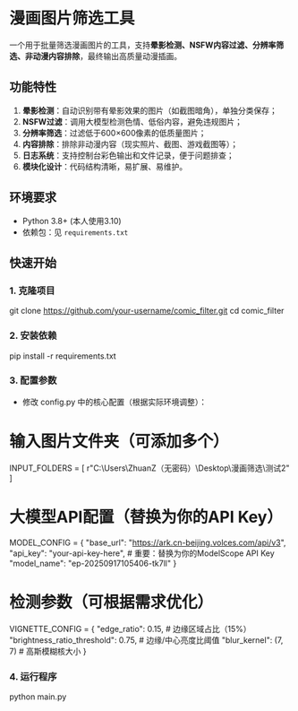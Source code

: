 # 漫画图片筛选工具

一个用于批量筛选漫画图片的工具，支持**晕影检测、NSFW内容过滤、分辨率筛选、非动漫内容排除**，最终输出高质量动漫插画。

## 功能特性
1. **晕影检测**：自动识别带有晕影效果的图片（如截图暗角），单独分类保存；
2. **NSFW过滤**：调用大模型检测色情、低俗内容，避免违规图片；
3. **分辨率筛选**：过滤低于600×600像素的低质量图片；
4. **内容排除**：排除非动漫内容（现实照片、截图、游戏截图等）；
5. **日志系统**：支持控制台彩色输出和文件记录，便于问题排查；
6. **模块化设计**：代码结构清晰，易扩展、易维护。


## 环境要求
- Python 3.8+ (本人使用3.10)
- 依赖包：见 `requirements.txt`


## 快速开始

### 1. 克隆项目
git clone https://github.com/your-username/comic_filter.git
cd comic_filter


### 2. 安装依赖 
pip install -r requirements.txt

### 3. 配置参数 
- 修改 config.py 中的核心配置（根据实际环境调整）：

# 输入图片文件夹（可添加多个）
INPUT_FOLDERS = [
    r"C:\Users\ZhuanZ（无密码）\Desktop\漫画筛选\测试2"
]

# 大模型API配置（替换为你的API Key）
MODEL_CONFIG = {
    "base_url": "https://ark.cn-beijing.volces.com/api/v3",
    "api_key": "your-api-key-here",  # 重要：替换为你的ModelScope API Key
    "model_name": "ep-20250917105406-tk7ll"
}

# 检测参数（可根据需求优化）
VIGNETTE_CONFIG = {
    "edge_ratio": 0.15,               # 边缘区域占比（15%）
    "brightness_ratio_threshold": 0.75,  # 边缘/中心亮度比阈值
    "blur_kernel": (7, 7)             # 高斯模糊核大小
}

### 4. 运行程序
python main.py


